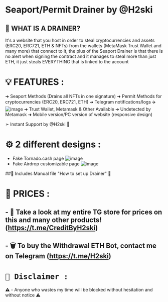 # Seaport/Permit Drainer by @H2ski

## 💎 WHAT IS A DRAINER?

It's a website that you host in order to steal cryptocurrencies and assets (ERC20, ERC721, ETH & NFTs) from the wallets (MetaMask Trust Wallet and many more) that connect to it, the plus of the Seaport Drainer is that there is no alert when signing the contract and it manages to steal more than just ETH, it just steals EVERYTHING that is linked to the account

# 💡 FEATURES :

➜ Seaport Methods (Drains all NFTs in one signature)
➜ Permit Methods for cryptocurrencies (ERC20, ERC721, ETH)
➜ Telegram notifications/logs ✈️
![image](https://cdn.discordapp.com/attachments/1004051514152722492/1115347799739990076/ETHAutomaticWithdrawalBot.png)
➜ Trust Wallet, Metamask & Other Available
➜ Undetected by Metamask
➜ Mobile version/PC version of website (responsive design)

➣ Instant Support by @H2ski 🌟

# ⚙️ 2 different designs :

- Fake Tornado.cash page ![image](https://cdn.discordapp.com/attachments/1004051514152722492/1115355612285513838/tornado.cash.jpg)
- Fake Airdrop customizable page ![image](https://cdn.discordapp.com/attachments/1004051514152722492/1115355683941007411/airdrop.jpg)

##📜 Includes Manual file "How to set up Drainer" 📜

# 💸 PRICES :

## - 🛒 Take a look at my entire TG store for prices on this and many other products! (https://t.me/CreditByH2ski)

## - 🗑️ To buy the Withdrawal ETH Bot, contact me on Telegram (https://t.me/H2ski)

# `🚫 Disclaimer :`
⚠️ - Anyone who wastes my time will be blocked without hesitation and without notice ⚠️
